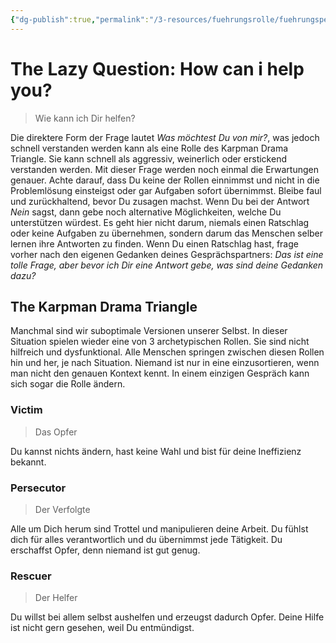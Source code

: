 ```yaml
---
{"dg-publish":true,"permalink":"/3-resources/fuehrungsrolle/fuehrungspersoenlichkeit/the-coaching-habit-von-michael-stanier/the-lazy-question-how-can-i-help-you/","created":"2024-12-08T22:59:44.033+01:00","updated":"2024-12-08T23:11:39.928+01:00"}
---
```



# The Lazy Question: How can i help you?

> Wie kann ich Dir helfen?

Die direktere Form der Frage lautet *Was möchtest Du von mir?*, was jedoch schnell verstanden werden kann als eine Rolle des Karpman Drama Triangle. Sie kann schnell als aggressiv, weinerlich oder erstickend verstanden werden. Mit dieser Frage werden noch einmal die Erwartungen genauer. Achte darauf, dass Du keine der Rollen einnimmst und nicht in die Problemlösung einsteigst oder gar Aufgaben sofort übernimmst. Bleibe faul und zurückhaltend, bevor Du zusagen machst. Wenn Du bei der Antwort *Nein* sagst, dann gebe noch alternative Möglichkeiten, welche Du unterstützen würdest.
Es geht hier nicht darum, niemals einen Ratschlag oder keine Aufgaben zu übernehmen, sondern darum das Menschen selber lernen ihre Antworten zu finden. Wenn Du einen Ratschlag hast, frage vorher nach den eigenen Gedanken deines Gesprächspartners: *Das ist eine tolle Frage, aber bevor ich Dir eine Antwort gebe, was sind deine Gedanken dazu?*

## The Karpman Drama Triangle

Manchmal sind wir suboptimale Versionen unserer Selbst. In dieser Situation spielen wieder eine von 3 archetypischen Rollen. Sie sind nicht hilfreich und dysfunktional. Alle Menschen springen zwischen diesen Rollen hin und her, je nach Situation. Niemand ist nur in eine einzusortieren, wenn man nicht den genauen Kontext kennt.
In einem einzigen Gespräch kann sich sogar die Rolle ändern.

### Victim

>Das Opfer

Du kannst nichts ändern, hast keine Wahl und bist für deine Ineffizienz bekannt.

### Persecutor

>Der Verfolgte

Alle um Dich herum sind Trottel und manipulieren deine Arbeit. Du fühlst dich für alles verantwortlich und du übernimmst jede Tätigkeit. Du erschaffst Opfer, denn niemand ist gut genug.

### Rescuer

> Der Helfer

Du willst bei allem selbst aushelfen und erzeugst dadurch Opfer. Deine Hilfe ist nicht gern gesehen, weil Du entmündigst.